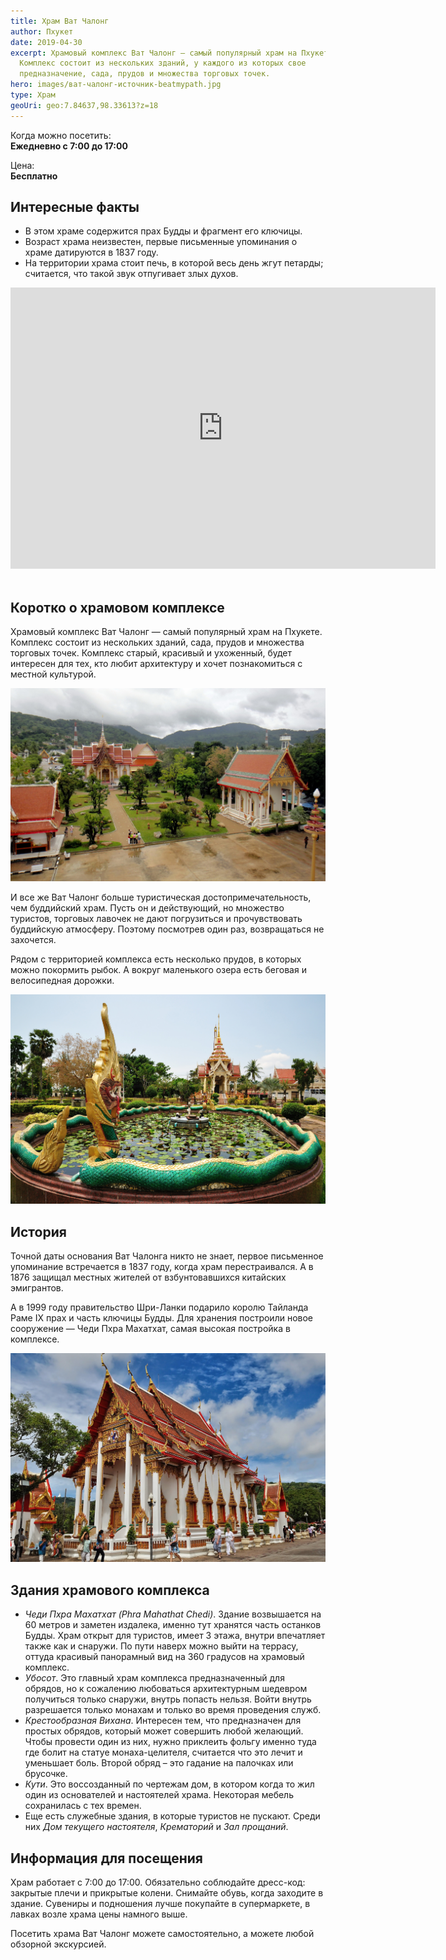 ```yaml
---
title: Храм Ват Чалонг
author: Пхукет
date: 2019-04-30
excerpt: Храмовый комплекс Ват Чалонг — самый популярный храм на Пхукете.
  Комплекс состоит из нескольких зданий, у каждого из которых свое
  предназначение, сада, прудов и множества торговых точек.
hero: images/ват-чалонг-источник-beatmypath.jpg
type: Храм
geoUri: geo:7.84637,98.33613?z=18
---
```

Когда можно посетить:  
**Ежедневно с 7:00 до 17:00**

Цена:  
**Бесплатно**

## Интересные факты

* В этом храме содержится прах Будды и фрагмент его ключицы.
* Возраст храма неизвестен, первые письменные упоминания о храме датируются в 1837 году.
* На территории храма стоит печь, в которой весь день жгут петарды; считается, что такой звук отпугивает злых духов.

<iframe src="https://www.google.com/maps/embed?pb=!4v1607103380345!6m8!1m7!1sCAoSLEFGMVFpcE5hMnBnV3Q5MXlYVXNsMTBseU1odVdORUN1N3J1ZXdYSjlIdnIx!2m2!1d7.846601700000001!2d98.33682449999999!3f3.19!4f-0.5900000000000034!5f0.4000000000000002" width="680" height="450" frameborder="0" style="border:0;" allowfullscreen="" aria-hidden="false" tabindex="0"></iframe>
<br></br>

## Коротко о храмовом комплексе

Храмовый комплекс Ват Чалонг — самый популярный храм на Пхукете. Комплекс состоит из нескольких зданий, сада, прудов и множества торговых точек. Комплекс старый, красивый и ухоженный, будет интересен для тех, кто любит архитектуру и хочет познакомиться с местной культурой.

![Храмовый комплекс Ват Чалонг](images/ват-чалонг-источник-kuku.travel.jpg "Вид с балкона Чеди Пхра Махатхат. Источник kuku.travel")

И все же Ват Чалонг больше туристическая достопримечательность, чем буддийский храм. Пусть он и действующий, но множество туристов, торговых лавочек не дают погрузиться и прочувствовать буддийскую атмосферу. Поэтому посмотрев один раз, возвращаться не захочется.

Рядом с территорией комплекса есть несколько прудов, в которых можно покормить рыбок. А вокруг маленького озера есть беговая и велосипедная дорожки.

![Фонтан храм Ват Чалонг](images/ват-чалонг-источник-thousandwonders.net.jpg "Фонтан в парке комплекса Ват Чалонг. Источник thousandwonders.net")

## История

Точной даты основания Ват Чалонга никто не знает, первое письменное упоминание встречается в 1837 году, когда храм перестраивался. А в 1876 защищал местных жителей от взбунтовавшихся китайских эмигрантов.

А в 1999 году правительство Шри-Ланки подарило королю Тайланда Раме IX прах и часть ключицы Будды. Для хранения построили новое сооружение — Чеди Пхра Махатхат, самая высокая постройка в комплексе.


![Убосот храмового комплекса Ват Чалонг googleusercontent.com](images/ват-чалонг-источник-googleusercontent.jpg "Убосот, главное здание. Источник googleusercontent.com")

## Здания храмового комплекса

* *Чеди Пхра Махатхат (Phra Mahathat Chedi)*. Здание возвышается на 60 метров и заметен издалека, именно тут хранятся часть останков Будды. Храм открыт для туристов, имеет 3 этажа, внутри впечатляет также как и снаружи. По пути наверх можно выйти на террасу, оттуда красивый панорамный вид на 360 градусов на храмовый комплекс.
* *Убосот*. Это главный храм комплекса предназначенный для обрядов, но к сожалению любоваться архитектурным шедевром получиться только снаружи, внутрь попасть нельзя. Войти внутрь разрешается только монахам и только во время проведения служб.
* *Крестообразная Вихана*. Интересен тем, что предназначен для простых обрядов, который может совершить любой желающий. Чтобы провести один из них, нужно приклеить фольгу именно туда где болит на статуе монаха-целителя, считается что это лечит и уменьшает боль. Второй обряд – это гадание на палочках или брусочке.
* *Кути*. Это воссозданный по чертежам дом, в котором когда то жил один из основателей и настоятелей храма. Некоторая мебель сохранилась с тех времен.
* Еще есть служебные здания, в которые туристов не пускают. Среди них *Дом текущего настоятеля*, *Крематорий* и *Зал прощаний*.

## Информация для посещения

Храм работает с 7:00 до 17:00. Обязательно соблюдайте дресс-код: закрытые плечи и прикрытые колени. Снимайте обувь, когда заходите в здание. Сувениры и подношения лучше покупайте в супермаркете, в лавках возле храма цены намного выше.

Посетить храма Ват Чалонг можете самостоятельно, а можете любой обзорной экскурсией.
